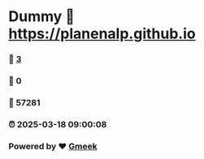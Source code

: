 # Dummy :link: https://planenalp.github.io 
### :page_facing_up: [3](https://planenalp.github.io/tag.html) 
### :speech_balloon: 0 
### :hibiscus: 57281 
### :alarm_clock: 2025-03-18 09:00:08 
### Powered by :heart: [Gmeek](https://github.com/Meekdai/Gmeek)
